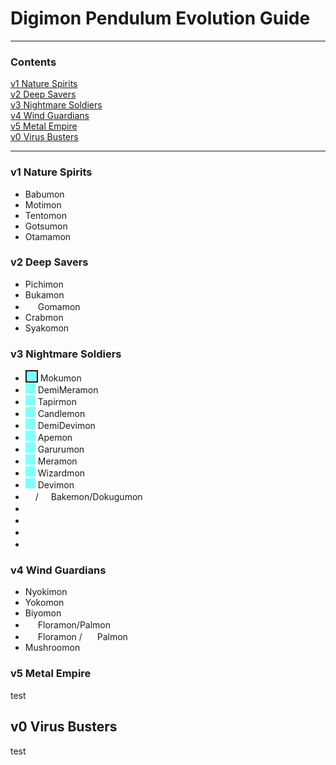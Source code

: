 # Digimon Pendulum Evolution Guide
-----
### Contents

[v1 Nature Spirits](#v1-nature-spirits)  
[v2 Deep Savers](#v2-deep-savers)  
[v3 Nightmare Soldiers](#v3-nightmare-soldiers)  
[v4 Wind Guardians](#v4-wind-guardians)  
[v5 Metal Empire](#v5-metal-empire)  
[v0 Virus Busters](#v0-virus-busters)  

-----

### v1 Nature Spirits

- Babumon
- Motimon
- Tentomon
- Gotsumon
- Otamamon

### v2 Deep Savers

- Pichimon
- Bukamon
- <img src="{{site.baseurl}}/hosting/digimon-lcd-colored/goma.png" width="16" height="16"> Gomamon
- Crabmon
- Syakomon

### v3 Nightmare Soldiers

- <img src="{{site.baseurl}}/hosting/digimon-lcd-colored/moku.png" width="16" height="16" style="background-color:#80FFFFFF;" border="2" border-color="red;"> Mokumon
- <img src="{{site.baseurl}}/hosting/digimon-lcd-colored/demimera.png" width="16" height="16" style="background-color:#80FFFFFF;"> DemiMeramon
- <img src="{{site.baseurl}}/hosting/digimon-lcd-colored/baku.png" width="16" height="16" style="background-color:#80FFFFFF;"> Tapirmon
- <img src="{{site.baseurl}}/hosting/digimon-lcd-colored/candle.png" width="16" height="16" style="background-color:#80FFFFFF;"> Candlemon
- <img src="{{site.baseurl}}/hosting/digimon-lcd-colored/demidevi.png" width="16" height="16" style="background-color:#80FFFFFF;"> DemiDevimon
- <img src="{{site.baseurl}}/hosting/digimon-lcd-colored/ape.png" width="16" height="16" style="background-color:#80FFFFFF;"> Apemon
- <img src="{{site.baseurl}}/hosting/digimon-lcd-colored/garuru.png" width="16" height="16" style="background-color:#80FFFFFF;"> Garurumon
- <img src="{{site.baseurl}}/hosting/digimon-lcd-colored/mera.png" width="16" height="16" style="background-color:#80FFFFFF;"> Meramon
- <img src="{{site.baseurl}}/hosting/digimon-lcd-colored/wizard.png" width="16" height="16" style="background-color:#80FFFFFF;"> Wizardmon
- <img src="{{site.baseurl}}/hosting/digimon-lcd-colored/devi.png" width="16" height="16" style="background-color:#80FFFFFF;"> Devimon
- <img src="{{site.baseurl}}/hosting/digimon-lcd-colored/bake.png" width="16" height="16">/<img src="{{site.baseurl}}/hosting/digimon-lcd-colored/dokugu.png" width="16" height="16"> Bakemon/Dokugumon
- <img src="{{site.baseurl}}/hosting/digimon-lcd-colored/.png" width="16" height="16">
- <img src="{{site.baseurl}}/hosting/digimon-lcd-colored/.png" width="16" height="16">
- <img src="{{site.baseurl}}/hosting/digimon-lcd-colored/.png" width="16" height="16">
- <img src="{{site.baseurl}}/hosting/digimon-lcd-colored/.png" width="16" height="16">

### v4 Wind Guardians

- Nyokimon
- Yokomon
- Biyomon
- <img src="{{site.baseurl}}/hosting/digimon-lcd-colored/flora.png" width="16" height="16"> Floramon/Palmon <img src="{{site.baseurl}}/hosting/digimon-lcd-colored/pal.png" width="16" height="16">
- <img src="{{site.baseurl}}/hosting/digimon-lcd-colored/flora.png" width="16" height="16"> Floramon / <img src="{{site.baseurl}}/hosting/digimon-lcd-colored/pal.png" width="16" height="16"> Palmon
- Mushroomon

### v5 Metal Empire

test

## v0 Virus Busters

test
